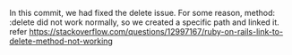 In this commit, we had fixed the delete issue. For some reason, method: :delete did not work normally, so we created a specific path and linked it. 
refer https://stackoverflow.com/questions/12997167/ruby-on-rails-link-to-delete-method-not-working